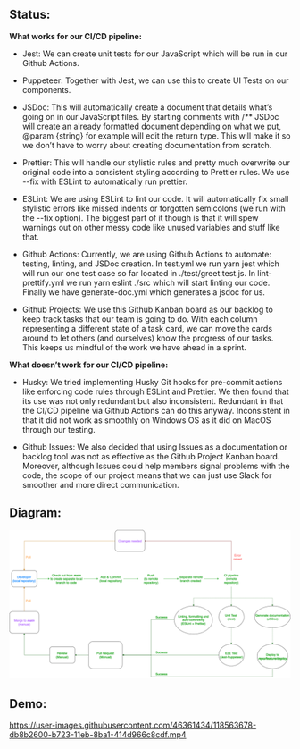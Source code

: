 ## Status:

**What works for our CI/CD pipeline:**

- Jest:
We can create unit tests for our JavaScript which will be run in our Github Actions.

- Puppeteer:
Together with Jest, we can use this to create UI Tests on our components.

- JSDoc: 
This will automatically create a document that details what’s going on in our JavaScript files. By starting comments with /** JSDoc will create an already formatted document depending on what we put, 
@param {string} for example will edit the return type. This will make it so we don’t have to worry about creating documentation from scratch.

- Prettier: 
This will handle our stylistic rules and pretty much overwrite our original code into a consistent styling according to Prettier rules. We use --fix with ESLint to automatically run prettier.

- ESLint: 
We are using ESLint to lint our code. It will automatically fix small stylistic errors like missed indents or forgotten semicolons (we run with the --fix option). The biggest part of it though is that it will spew warnings out on other messy code like unused variables and stuff like that. 

- Github Actions: 
Currently, we are using Github Actions to automate: testing, linting, and JSDoc creation. In test.yml we run yarn jest which will run our one test case so far located in ./test/greet.test.js. In lint-prettify.yml we run yarn eslint ./src which will start linting our code. Finally we have generate-doc.yml which generates a jsdoc for us.

- Github Projects:
We use this Github Kanban board as our backlog to keep track tasks that our team is going to do. With each column representing a different state of a task card, we can move the cards around to let others (and ourselves) know the progress of our tasks. This keeps us mindful of the work we have ahead in a sprint. 

**What doesn’t work for our CI/CD pipeline:**

- Husky: We tried implementing Husky Git hooks for pre-commit actions like enforcing code rules through ESLint and Prettier. We then found that its use was not only redundant but also inconsistent. Redundant in that the CI/CD pipeline via Github Actions can do this anyway. Inconsistent in that it did not work as smoothly on Windows OS as it did on MacOS through our testing.

- Github Issues: We also decided that using Issues as a documentation or backlog tool was not as effective as the Github Project Kanban board. Moreover, although Issues could help members signal problems with the code, the scope of our project means that we can just use Slack for smoother and more direct communication. 


## Diagram:


![CI_diagram](./phase1.png)


## Demo:

https://user-images.githubusercontent.com/46361434/118563678-db8b2600-b723-11eb-8ba1-414d966c8cdf.mp4

